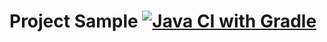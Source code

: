 # Project Sample [![Java CI with Gradle](https://github.com/MetsukiSutemi0979/WebTestHW/actions/workflows/gardle.yml/badge.svg)](https://github.com/MetsukiSutemi0979/WebTestHW/actions/workflows/gardle.yml)
